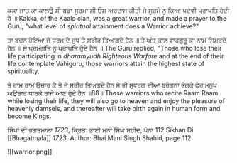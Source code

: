 ਕਕਾ ਜਾਤ ਕਾ ਕਾਲਉ ਸੀ ਬਡਾ ਸੂਰਮਾ ਸੀ ਓਸ ਅਰਦਾਸ ਕੀਤੀ ਜੋ ਸੂਰਮੇ ਨੂ ਕਿਆ ਪਦਵੀ ਪ੍ਰਾਪਤਿ ਹੋਦੀ ਹੈ ॥
Kakka, of the Kaalo clan, was a great warrior, and made a prayer to the Guru, "what level of *spiritual* attainment does a Warrior achieve?"

ਤਾ ਬਚਨ ਹੋਇਆ ਜੋ ਧਰਮ ਦੇ ਜੁਧ ਤੇ ਸਰੀਰ ਤਿਆਗਦੇ ਹੈਨ ॥ ਤੇ ਅੰਤ ਕਾਲ ਵਾਹਗੁਰੂ ਕਾ ਨਾਮ ਸਿਮਰਦੇ ਹੈਨ ॥ ਸੋ ਪ੍ਰਮਗਤਿ ਨੂ ਪ੍ਰਾਪਤਿ ਹੁੰਦੇ ਹੈਨ ॥
The Guru replied, "Those who lose their life participating in _dharamyudh_ *Righteous Warfare* and at the end of their life contemplate Vahiguru, those warriors attain the highest state of spirituality.

ਤੇ ਰਾਮ ਰਾਮ ਉਚਾਰ ਕੈ ਤੇ ਜੋ ਸਰੀਰ ਤਿਅਗਦੇ ਹੈਨ ਸੋ ਭੀ ਸੁਵਰਗ ਦੀਆ ਬਰੰਗਨਾ ਭੋਗਕੇ ਫੇਰ ਮਨੁਖ ਅਉਤਾਰ ਧਾਰਕੇ ਰਾਜੇ ਆਣ ਹੁੰਦੇ ਹੈਨ ॥88॥
Those warriors who recite Raam Raam while losing their life, they will also go to heaven and enjoy the pleasure of heavenly damsels, and thereafter will take birth again in human form and become Kings.

ਸਿੱਖਾਂ ਦੀ ਭਗਤਮਾਲਾ *1723*, ਕ੍ਰਿਤ: ਭਾਈ ਮਨੀ ਸਿੰਘ ਸਹੀਦ, ਪੰਨਾ 112
Sikhan Di [[Bhagatmala]] *1723*. Author: Bhai Mani Singh Shahid, page 112

![[warrior.png]]